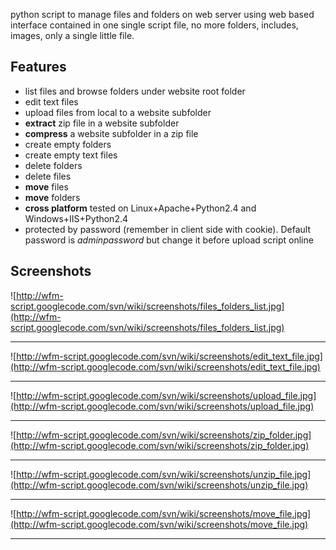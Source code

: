 python script to manage files and folders on web server using web based interface contained in one single script file, no more folders, includes, images, only a single little file.

## Features ##

  * list files and browse folders under website root folder
  * edit text files
  * upload files from local to a website subfolder
  * **extract** zip file in a website subfolder
  * **compress** a website subfolder in a zip file
  * create empty folders
  * create empty text files
  * delete folders
  * delete files
  * **move** files
  * **move** folders
  * **cross platform** tested on Linux+Apache+Python2.4 and Windows+IIS+Python2.4
  * protected by password (remember in client side with cookie). Default password is _adminpassword_ but change it before upload script online

## Screenshots ##

![http://wfm-script.googlecode.com/svn/wiki/screenshots/files_folders_list.jpg](http://wfm-script.googlecode.com/svn/wiki/screenshots/files_folders_list.jpg)

---

![http://wfm-script.googlecode.com/svn/wiki/screenshots/edit_text_file.jpg](http://wfm-script.googlecode.com/svn/wiki/screenshots/edit_text_file.jpg)

---

![http://wfm-script.googlecode.com/svn/wiki/screenshots/upload_file.jpg](http://wfm-script.googlecode.com/svn/wiki/screenshots/upload_file.jpg)

---

![http://wfm-script.googlecode.com/svn/wiki/screenshots/zip_folder.jpg](http://wfm-script.googlecode.com/svn/wiki/screenshots/zip_folder.jpg)

---

![http://wfm-script.googlecode.com/svn/wiki/screenshots/unzip_file.jpg](http://wfm-script.googlecode.com/svn/wiki/screenshots/unzip_file.jpg)

---

![http://wfm-script.googlecode.com/svn/wiki/screenshots/move_file.jpg](http://wfm-script.googlecode.com/svn/wiki/screenshots/move_file.jpg)

---

